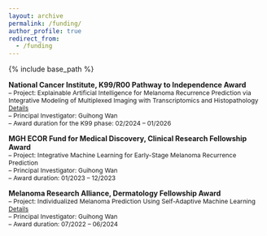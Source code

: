 ```yaml
---
layout: archive
permalink: /funding/
author_profile: true
redirect_from:
  - /funding
---
```


{% include base_path %}

**National Cancer Institute, K99/R00 Pathway to Independence Award**      
<span style="font-size:0.87em;">
– Project: Explainable Artificial Intelligence for Melanoma Recurrence Prediction via Integrative Modeling of
Multiplexed Imaging with Transcriptomics and Histopathology [Details](https://reporter.nih.gov/search/HLO5t0xrqkuGwnjOVLLshQ/project-details/10796370)    
– Principal Investigator: Guihong Wan     
– Award duration for the K99 phase: 02/2024 – 01/2026     
</span>  

**MGH ECOR Fund for Medical Discovery, Clinical Research Fellowship Award**      
<span style="font-size:0.87em;">
– Project: Integrative Machine Learning for Early-Stage Melanoma Recurrence Prediction    
– Principal Investigator: Guihong Wan    
– Award duration: 01/2023 – 12/2023   
</span>    

**Melanoma Research Alliance, Dermatology Fellowship Award**      
<span style="font-size:0.87em;">
– Project: Individualized Melanoma Prediction Using Self-Adaptive Machine Learning [Details](https://doi.org/10.48050/pc.gr.157226)    
– Principal Investigator: Guihong Wan    
– Award duration: 07/2022 – 06/2024
</span>      

